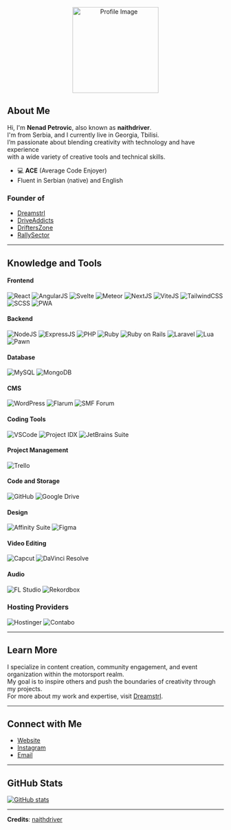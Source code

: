 <div align="center">
    <a href="https://naithdriver.com">
        <img src="https://imgur.com/zPJYzd8.png" alt="Profile Image" width="200" />
    </a>
</div>

## About Me
Hi, I'm **Nenad Petrovic**, also known as **naithdriver**. </br> I'm from Serbia, and I currently live in Georgia, Tbilisi. </br> I’m passionate about blending creativity with technology and have experience </br> with a wide variety of creative tools and technical skills.

- 💻 **ACE** (Average Code Enjoyer)
- Fluent in Serbian (native) and English

### Founder of
- [Dreamstrl](https://dreamstrl.com)
- [DriveAddicts](https://driveaddicts.com)
- [DriftersZone](https://drifterszone.com)
- [RallySector](https://rallysector.com)

---

## Knowledge and Tools

#### Frontend
<img src="https://img.shields.io/static/v1?style=for-the-badge&message=React&color=61DAFB&logo=React&logoColor=FFFFFF&label=" alt="React" /> <img src="https://img.shields.io/static/v1?style=for-the-badge&message=AngularJS&color=DD0031&logo=AngularJS&logoColor=FFFFFF&label=" alt="AngularJS" /> 
<img src="https://img.shields.io/static/v1?style=for-the-badge&message=Svelte&color=FF3E00&logo=Svelte&logoColor=FFFFFF&label=" alt="Svelte" />
<img src="https://img.shields.io/static/v1?style=for-the-badge&message=Meteor&color=00A1F1&logo=Meteor&logoColor=FFFFFF&label=" alt="Meteor" />
<img src="https://img.shields.io/static/v1?style=for-the-badge&message=NextJS&color=000000&logo=Next.js&logoColor=FFFFFF&label=" alt="NextJS" />
<img src="https://img.shields.io/static/v1?style=for-the-badge&message=ViteJS&color=646CFF&logo=Vite&logoColor=FFFFFF&label=" alt="ViteJS" />
<img src="https://img.shields.io/static/v1?style=for-the-badge&message=TailwindCSS&color=06B6D4&logo=Tailwind CSS&logoColor=FFFFFF&label=" alt="TailwindCSS" />
<img src="https://img.shields.io/static/v1?style=for-the-badge&message=SCSS&color=CC6699&logo=Sass&logoColor=FFFFFF&label=" alt="SCSS" />
<img src="https://img.shields.io/static/v1?style=for-the-badge&message=PWA&color=4A90E2&logo=Progressive Web App&logoColor=FFFFFF&label=" alt="PWA" />

#### Backend
<img src="https://img.shields.io/static/v1?style=for-the-badge&message=NodeJS&color=339933&logo=Node.js&logoColor=FFFFFF&label=" alt="NodeJS" /> <img src="https://img.shields.io/static/v1?style=for-the-badge&message=ExpressJS&color=000000&logo=Express&logoColor=FFFFFF&label=" alt="ExpressJS" />
<img src="https://img.shields.io/static/v1?style=for-the-badge&message=PHP&color=777BB4&logo=PHP&logoColor=FFFFFF&label=" alt="PHP" />
<img src="https://img.shields.io/static/v1?style=for-the-badge&message=Ruby&color=CC342D&logo=Ruby&logoColor=FFFFFF&label=" alt="Ruby" />
<img src="https://img.shields.io/static/v1?style=for-the-badge&message=Ruby%20on%20Rails&color=CC0000&logo=Ruby on Rails&logoColor=FFFFFF&label=" alt="Ruby on Rails" />
<img src="https://img.shields.io/static/v1?style=for-the-badge&message=Laravel&color=FF2D20&logo=Laravel&logoColor=FFFFFF&label=" alt="Laravel" />
<img src="https://img.shields.io/static/v1?style=for-the-badge&message=Lua&color=2C2D72&logo=Lua&logoColor=FFFFFF&label=" alt="Lua" />
<img src="https://img.shields.io/static/v1?style=for-the-badge&message=Pawn&color=6E7C9A&logo=Pawno&logoColor=FFFFFF&label=" alt="Pawn" />

#### Database
<img src="https://img.shields.io/static/v1?style=for-the-badge&message=MySQL&color=00758F&logo=MySQL&logoColor=FFFFFF&label=" alt="MySQL" /> <img src="https://img.shields.io/static/v1?style=for-the-badge&message=MongoDB&color=47A248&logo=MongoDB&logoColor=FFFFFF&label=" alt="MongoDB" />

#### CMS
<img src="https://img.shields.io/static/v1?style=for-the-badge&message=WordPress&color=21759B&logo=WordPress&logoColor=FFFFFF&label=" alt="WordPress" /> <img src="https://img.shields.io/static/v1?style=for-the-badge&message=Flarum&color=F95A1B&logo=Flarum&logoColor=FFFFFF&label=" alt="Flarum" />
<img src="https://img.shields.io/static/v1?style=for-the-badge&message=SMF%20Forum&color=4E7EA8&logo=Simple Machines Forum&logoColor=FFFFFF&label=" alt="SMF Forum" />

#### Coding Tools
<img src="https://img.shields.io/static/v1?style=for-the-badge&message=VSCode&color=007ACC&logo=Visual Studio Code&logoColor=FFFFFF&label=" alt="VSCode" /> <img src="https://img.shields.io/static/v1?style=for-the-badge&message=Project%20IDX&color=EA4335&logo=Google&logoColor=FFFFFF&label=" alt="Project IDX" />
<img src="https://img.shields.io/static/v1?style=for-the-badge&message=JetBrains&color=000000&logo=JetBrains&logoColor=FFFFFF&label=" alt="JetBrains Suite" />

#### Project Management
<img src="https://img.shields.io/static/v1?style=for-the-badge&message=Trello&color=0079BF&logo=Trello&logoColor=FFFFFF&label=" alt="Trello" />

#### Code and Storage
<img src="https://img.shields.io/static/v1?style=for-the-badge&message=GitHub&color=181717&logo=GitHub&logoColor=FFFFFF&label=" alt="GitHub" /> <img src="https://img.shields.io/static/v1?style=for-the-badge&message=Google%20Drive&color=4285F4&logo=Google Drive&logoColor=FFFFFF&label=" alt="Google Drive" />

#### Design
<img src="https://img.shields.io/static/v1?style=for-the-badge&message=Affinity&color=8B3F00&logo=Affinity&logoColor=FFFFFF&label=" alt="Affinity Suite" /> <img src="https://img.shields.io/static/v1?style=for-the-badge&message=Figma&color=F24E1E&logo=Figma&logoColor=FFFFFF&label=" alt="Figma" />

#### Video Editing
<img src="https://img.shields.io/static/v1?style=for-the-badge&message=Capcut&color=8A3FFC&logo=Capcut&logoColor=FFFFFF&label=" alt="Capcut" /> <img src="https://img.shields.io/static/v1?style=for-the-badge&message=DaVinci%20Resolve&color=00A3E0&logo=DaVinci Resolve&logoColor=FFFFFF&label=" alt="DaVinci Resolve" />

#### Audio
<img src="https://img.shields.io/static/v1?style=for-the-badge&message=FL%20Studio&color=F50E4D&logo=FL Studio&logoColor=FFFFFF&label=" alt="FL Studio" /> <img src="https://img.shields.io/static/v1?style=for-the-badge&message=Rekordbox&color=1A73E8&logo=Rekordbox&logoColor=FFFFFF&label=" alt="Rekordbox" />

### Hosting Providers

<img src="https://img.shields.io/static/v1?style=for-the-badge&message=Hostinger&color=EFA400&logo=Hostinger&logoColor=FFFFFF&label=" alt="Hostinger" /> <img src="https://img.shields.io/static/v1?style=for-the-badge&message=Contabo&color=F37020&logo=Contabo&logoColor=FFFFFF&label=" alt="Contabo" />

---

## Learn More
I specialize in content creation, community engagement, and event organization within the motorsport realm. </br> My goal is to inspire others and push the boundaries of creativity through my projects. </br> For more about my work and expertise, visit [Dreamstrl](https://dreamstrl.com).

---

## Connect with Me
- [Website](https://naithdriver.com)
- [Instagram](https://instagram.com/naithdriver)
- [Email](mailto:contact@naithdriver.com)

---

## GitHub Stats
[![GitHub stats](https://github-readme-stats.vercel.app/api?username=naithdriver&show_icons=true&theme=transparent)](https://github.com/naithdriver)

---
**Credits**: [naithdriver](https://github.com/naithdriver)
